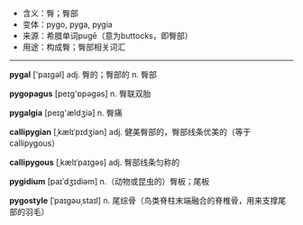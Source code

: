 - <span class="definition">含义：臀；臀部</span>
- <span class="definition">变体：pygo, pyga, pygia</span>
- <span class="definition">来源：希腊单词pugē（意为buttocks，即臀部）</span>
- <span class="definition">用途：构成臀；臀部相关词汇</span>


---


<span class="vocabulary">**pygal**</span> ['paɪgəl] adj. 臀的；臀部的 n. 臀部

<span class="vocabulary">**pygopagus**</span> [peɪg'ɒpəgəs] n. 臀联双胎

<span class="vocabulary">**pygalgia**</span> [peɪg'ældʒiə] n. 臀痛

<span class="vocabulary">**callipygian**</span> [ˌkælɪˈpɪdʒiən] adj. 健美臀部的，臀部线条优美的（等于callipygous）

<span class="vocabulary">**callipygous**</span> [ˌkælɪˈpaɪɡəs] adj. 臀部线条匀称的

<span class="vocabulary">**pygidium**</span> [paɪˈdʒɪdiəm] n.（动物或昆虫的）臀板；尾板

<span class="vocabulary">**pygostyle**</span> [ˈpaɪɡəʊˌstaɪl] n. 尾综骨（鸟类脊柱末端融合的脊椎骨，用来支撑尾部的羽毛）
